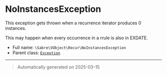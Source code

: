 
# NoInstancesException

This exception gets thrown when a recurrence iterator produces 0 instances.

This may happen when every occurrence in a rrule is also in EXDATE.

* Full name: `\Sabre\VObject\Recur\NoInstancesException`
* Parent class: [`Exception`](../../../Exception.md)






***
> Automatically generated on 2025-03-15
